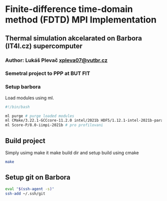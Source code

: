# Finite-difference time-domain method (FDTD) MPI Implementation

## Thermal simulation akcelarated on Barbora (IT4I.cz) supercomputer

### Author: Lukáš Plevač <xpleva07@vutbr.cz>

### Semetral project to PPP at BUT FIT

### Setup barbora

Load modules using ml.

```bash
#!/bin/bash

ml purge # purge loaded modules
ml CMake/3.22.1-GCCcore-11.2.0 intel/2021b HDF5/1.12.1-intel-2021b-parallel
ml Score-P/8.0-iimpi-2021b # pro profilovani
```

## Build project

Simply usimg make it make build dir and setup build using cmake

```bash
make
```

## Setup git on Barbora

```bash
eval "$(ssh-agent -s)"
ssh-add ~/.ssh/git
```
